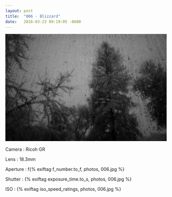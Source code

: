 ```yaml
---
layout: post
title:  "006 - Blizzard"
date:   2016-03-23 09:19:05 -0600
---
```


![006 - Blizzard](/photos/006.jpg)

Camera
: Ricoh GR

Lens
: 18.3mm

Aperture
: f{% exiftag f_number.to_f, photos, 006.jpg %}

Shutter
: {% exiftag exposure_time.to_s, photos, 006.jpg %}

ISO
: {% exiftag iso_speed_ratings, photos, 006.jpg %}
